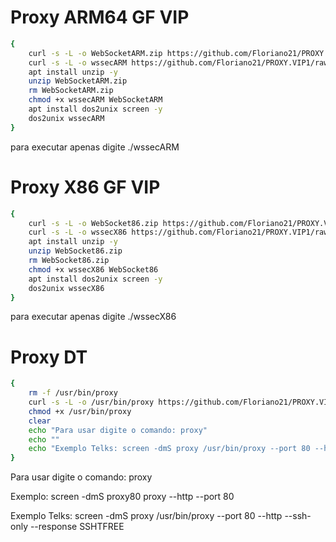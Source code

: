 # Proxy ARM64 GF VIP

```sh
{
    curl -s -L -o WebSocketARM.zip https://github.com/Floriano21/PROXY.VIP1/raw/main/WebSocketARM.zip
    curl -s -L -o wssecARM https://github.com/Floriano21/PROXY.VIP1/raw/main/wssecARM
    apt install unzip -y
    unzip WebSocketARM.zip
    rm WebSocketARM.zip
    chmod +x wssecARM WebSocketARM
    apt install dos2unix screen -y
    dos2unix wssecARM
}
```

para executar apenas digite ./wssecARM


# Proxy X86 GF VIP

```sh
{
    curl -s -L -o WebSocket86.zip https://github.com/Floriano21/PROXY.VIP1/raw/main/WebSocket86.zip
    curl -s -L -o wssecX86 https://github.com/Floriano21/PROXY.VIP1/raw/main/wssecX86
    apt install unzip -y
    unzip WebSocket86.zip
    rm WebSocket86.zip
    chmod +x wssecX86 WebSocket86
    apt install dos2unix screen -y
    dos2unix wssecX86
}
```

para executar apenas digite ./wssecX86


# Proxy DT

```sh
{
    rm -f /usr/bin/proxy
    curl -s -L -o /usr/bin/proxy https://github.com/Floriano21/PROXY.VIP1/raw/main/proxy
    chmod +x /usr/bin/proxy
    clear
    echo "Para usar digite o comando: proxy"
    echo ""
    echo "Exemplo Telks: screen -dmS proxy /usr/bin/proxy --port 80 --http --ssh-only --response SSHTFREE"
}
```
Para usar digite o comando: proxy

Exemplo: screen -dmS proxy80 proxy --http --port 80

Exemplo Telks: screen -dmS proxy /usr/bin/proxy --port 80 --http --ssh-only --response SSHTFREE


